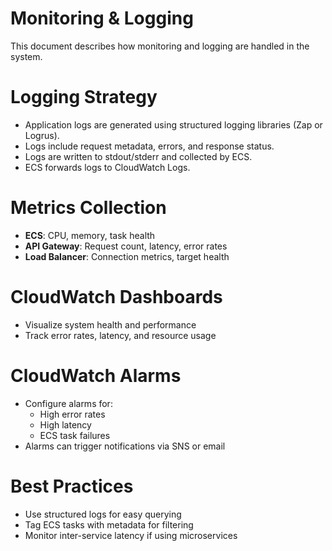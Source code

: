 
# Monitoring & Logging
This document describes how monitoring and logging are handled in the system.

# Logging Strategy
- Application logs are generated using structured logging libraries (Zap or Logrus).
- Logs include request metadata, errors, and response status.
- Logs are written to stdout/stderr and collected by ECS.
- ECS forwards logs to CloudWatch Logs.

# Metrics Collection
- **ECS**: CPU, memory, task health
- **API Gateway**: Request count, latency, error rates
- **Load Balancer**: Connection metrics, target health

# CloudWatch Dashboards
- Visualize system health and performance
- Track error rates, latency, and resource usage

# CloudWatch Alarms
- Configure alarms for:
  - High error rates
  - High latency
  - ECS task failures
- Alarms can trigger notifications via SNS or email

# Best Practices
- Use structured logs for easy querying
- Tag ECS tasks with metadata for filtering
- Monitor inter-service latency if using microservices